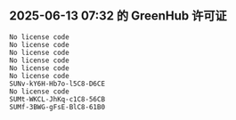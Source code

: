 ## 2025-06-13 07:32 的 GreenHub 许可证
```
No license code
No license code
No license code
No license code
No license code
No license code
SUNv-kY6H-Hb7o-l5C8-D6CE
No license code
SUMt-WKCL-JhKq-c1C8-56CB
SUMf-3BWG-gFsE-BlC8-61B0
```
